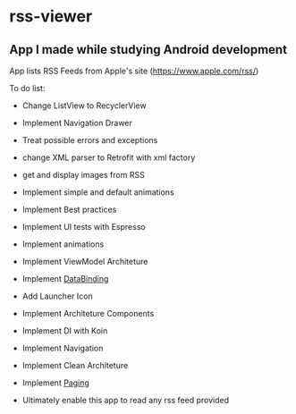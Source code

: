 # rss-viewer
App I made while studying Android development
---
App lists RSS Feeds from Apple's site (https://www.apple.com/rss/)

To do list:
- Change ListView to RecyclerView
- Implement Navigation Drawer
- Treat possible errors and exceptions
- change XML parser to Retrofit with xml factory
- get and display images from RSS
- Implement simple and default animations
- Implement Best practices
- Implement UI tests with Espresso
- Implement animations
- Implement ViewModel Architeture
- Implement [DataBinding](https://developer.android.com/topic/libraries/data-binding)
- Add Launcher Icon
- Implement Architeture Components
- Implement DI with Koin
- Implement Navigation
- Implement Clean Architeture
- Implement [Paging](https://developer.android.com/topic/libraries/architecture/paging/)


- Ultimately enable this app to read any rss feed provided 

